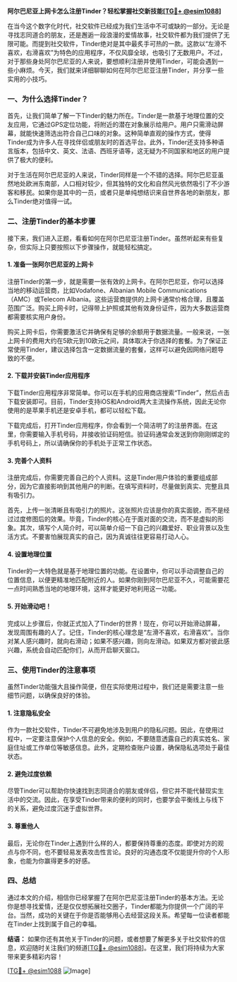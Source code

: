 **阿尔巴尼亚上网卡怎么注册Tinder？轻松掌握社交新技能[[TG💪+ @esim1088](https://t.me/s/esim1088)]**

在当今这个数字化时代，社交软件已经成为我们生活中不可或缺的一部分。无论是寻找志同道合的朋友，还是邂逅一段浪漫的爱情故事，社交软件都为我们提供了无限可能。而提到社交软件，Tinder绝对是其中最炙手可热的一款。这款以“左滑不喜欢，右滑喜欢”为特色的应用程序，不仅风靡全球，也吸引了无数用户。不过，对于那些身处阿尔巴尼亚的人来说，要想顺利注册并使用Tinder，可能会遇到一些小麻烦。今天，我们就来详细聊聊如何在阿尔巴尼亚注册Tinder，并分享一些实用的小技巧。

### 一、为什么选择Tinder？

首先，让我们简单了解一下Tinder的魅力所在。Tinder是一款基于地理位置的交友应用，它通过GPS定位功能，将附近的潜在对象展示给用户。用户只需滑动屏幕，就能快速筛选出符合自己口味的对象。这种简单直观的操作方式，使得Tinder成为许多人在寻找伴侣或朋友时的首选平台。此外，Tinder还支持多种语言版本，包括中文、英文、法语、西班牙语等，这无疑为不同国家和地区的用户提供了极大的便利。

对于生活在阿尔巴尼亚的人来说，Tinder同样是一个不错的选择。阿尔巴尼亚虽然地处欧洲东南部，人口相对较少，但其独特的文化和自然风光依然吸引了不少游客和移民。如果你是其中的一员，或者只是单纯想结识来自世界各地的新朋友，那么Tinder绝对值得一试。

### 二、注册Tinder的基本步骤

接下来，我们进入正题，看看如何在阿尔巴尼亚注册Tinder。虽然听起来有些复杂，但实际上只要按照以下步骤操作，就能轻松搞定。

#### 1. 准备一张阿尔巴尼亚的上网卡

注册Tinder的第一步，就是需要一张有效的上网卡。在阿尔巴尼亚，你可以选择当地的移动运营商，比如Vodafone、Albanian Mobile Communications（AMC）或Telecom Albania。这些运营商提供的上网卡通常价格合理，且覆盖范围广泛。购买上网卡时，记得带上护照或其他有效身份证件，因为大多数运营商都需要核实用户身份。

购买上网卡后，你需要激活它并确保有足够的余额用于数据流量。一般来说，一张上网卡的费用大约在5欧元到10欧元之间，具体取决于你选择的套餐。为了保证正常使用Tinder，建议选择包含一定数据流量的套餐，这样可以避免因网络问题导致的不便。

#### 2. 下载并安装Tinder应用程序

下载Tinder应用程序非常简单。你可以在手机的应用商店搜索“Tinder”，然后点击下载安装即可。目前，Tinder支持iOS和Android两大主流操作系统，因此无论你使用的是苹果手机还是安卓手机，都可以轻松下载。

下载完成后，打开Tinder应用程序，你会看到一个简洁明了的注册界面。在这里，你需要输入手机号码，并接收验证码短信。验证码通常会发送到你刚刚绑定的手机号码上，所以请确保你的手机处于正常工作状态。

#### 3. 完善个人资料

注册完成后，你需要完善自己的个人资料。这是Tinder用户体验的重要组成部分，因为它直接影响到其他用户的判断。在填写资料时，尽量做到真实、完整且具有吸引力。

首先，上传一张清晰且有吸引力的照片。这张照片应该是你的真实面貌，而不是经过过度修图后的效果。毕竟，Tinder的核心在于面对面的交流，而不是虚拟的形象。其次，填写个人简介时，可以简单介绍一下自己的兴趣爱好、职业背景以及生活方式。不要害怕展现真实的自己，因为真诚往往更容易打动人心。

#### 4. 设置地理位置

Tinder的一大特色就是基于地理位置的功能。在设置中，你可以手动调整自己的位置信息，以便更精准地匹配附近的人。如果你刚到阿尔巴尼亚不久，可能需要花一点时间熟悉当地的地理环境，这样才能更好地利用这一功能。

#### 5. 开始滑动吧！

完成以上步骤后，你就正式加入了Tinder的世界！现在，你可以开始滑动屏幕，发现周围有趣的人了。记住，Tinder的核心理念是“左滑不喜欢，右滑喜欢”。当你对某人感兴趣时，就向右滑动；如果不感兴趣，则向左滑动。如果双方都对彼此感兴趣，系统会自动匹配你们，从而开启聊天窗口。

### 三、使用Tinder的注意事项

虽然Tinder功能强大且操作简便，但在实际使用过程中，我们还是需要注意一些细节问题，以确保良好的体验。

#### 1. 注意隐私安全

作为一款社交软件，Tinder不可避免地涉及到用户的隐私问题。因此，在使用过程中，一定要注意保护个人信息的安全。例如，不要随意透露自己的真实姓名、家庭住址或工作单位等敏感信息。此外，定期检查账户设置，确保隐私选项处于最佳状态。

#### 2. 避免过度依赖

尽管Tinder可以帮助你快速找到志同道合的朋友或伴侣，但它并不能代替现实生活中的交流。因此，在享受Tinder带来的便利的同时，也要学会平衡线上与线下的关系，避免过度沉迷于虚拟世界。

#### 3. 尊重他人

最后，无论你在Tinder上遇到什么样的人，都要保持尊重的态度。即使对方的观点与你不同，也不要轻易发表攻击性言论。良好的沟通态度不仅能提升你的个人形象，也能为你赢得更多的好感。

### 四、总结

通过本文的介绍，相信你已经掌握了在阿尔巴尼亚注册Tinder的基本方法。无论你是想寻找爱情，还是仅仅想拓展社交圈子，Tinder都能为你提供一个广阔的平台。当然，成功的关键在于你是否能够用心去经营这段关系。希望每一位读者都能在Tinder上找到属于自己的幸福。

**结语：** 如果你还有其他关于Tinder的问题，或者想要了解更多关于社交软件的信息，欢迎随时关注我们的频道[[TG💪+ @esim1088](https://t.me/s/esim1088)]。在这里，我们将持续为大家带来更多精彩内容！ 

[[TG💪+ @esim1088](https://t.me/s/esim1088) ![Image](https://i.postimg.cc/4NQfJmqS/Snipaste-2025-05-13-00-14-12.png)]